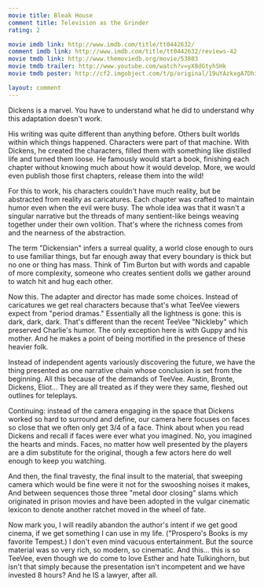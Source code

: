 ```yaml
---
movie title: Bleak House
comment title: Television as the Grinder
rating: 2

movie imdb link: http://www.imdb.com/title/tt0442632/
comment imdb link: http://www.imdb.com/title/tt0442632/reviews-42
movie tmdb link: http://www.themoviedb.org/movie/53803
movie tmdb trailer: http://www.youtube.com/watch?v=yX8dGtyhSHk
movie tmdb poster: http://cf2.imgobject.com/t/p/original/19uYAzkxgA7Dhim1gS2INWt24yA.jpg

layout: comment
---
```


Dickens is a marvel. You have to understand what he did to understand why this adaptation doesn't work. 

His writing was quite different than anything before. Others built worlds within which things happened. Characters were part of that machine. With Dickens, he created the characters, filled them with something like distilled life and turned them loose. He famously would start a book, finishing each chapter without knowing much about how it would develop. More, we would even publish those first chapters, release them into the wild!

For this to work, his characters couldn't have much reality, but be abstracted from reality as caricatures. Each chapter was crafted to maintain humor even when the evil were busy. The whole idea was that it wasn't a singular narrative but the threads of many sentient-like beings weaving together under their own volition. That's where the richness comes from and the nearness of the abstraction.

The term "Dickensian" infers a surreal quality, a world close enough to ours to use familiar things, but far enough away that every boundary is thick but no one or thing has mass. Think of Tim Burton but with words and capable of more complexity, someone who creates sentient dolls we gather around to watch hit and hug each other.

Now this. The adapter and director has made some choices. Instead of caricatures we get real characters because that's what TeeVee viewers expect from "period dramas." Essentially all the lightness is gone: this is dark, dark, dark. That's different than the recent TeeVee "Nickleby" which preserved Charlie's humor. The only exception here is with Guppy and his mother. And he makes a point of being mortified in the presence of these heavier folk.

Instead of independent agents variously discovering the future, we have the thing presented as one narrative chain whose conclusion is set from the beginning. All this because of the demands of TeeVee. Austin, Bronte, Dickens, Eliot... They are all treated as if they were they same, fleshed out outlines for teleplays.

Continuing: instead of the camera engaging in the space that Dickens worked so hard to surround and define, our camera here focuses on faces so close that we often only get 3/4 of a face. Think about when you read Dickens and recall if faces were ever what you imagined. No, you imagined the hearts and minds. Faces, no matter how well presented by the players are a dim substitute for the original, though a few actors here do well enough to keep you watching.

And then, the final travesty, the final insult to the material, that sweeping camera which would be fine were it not for the swooshing noises it makes, And between sequences those three "metal door closing" slams which originated in prison movies and have been adopted in the vulgar cinematic lexicon to denote another ratchet moved in the wheel of fate.

Now mark you, I will readily abandon the author's intent if we get good cinema, if we get something I can use in my life. ("Prospero's Books is my favorite Tempest.) I don't even mind vacuous entertainment. But the source material was so very rich, so modern, so cinematic. And this... this is so TeeVee, even though we do come to love Esther and hate Tulkinghorn, but isn't that simply because the presentation isn't incompetent and we have invested 8 hours? And he IS a lawyer, after all.